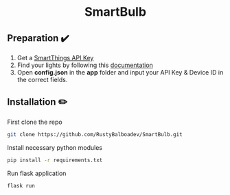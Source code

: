 <div align="center">
    <h1>SmartBulb</h1>
</div>

## Preparation ✔️
1. Get a [SmartThings API Key](https://account.smartthings.com/tokens)
2. Find your lights by following this [documentation](https://smartthings.developer.samsung.com/docs/api-ref/st-api.html#operation/getDevices)
3. Open **config.json** in the **app** folder and input your API Key & Device ID in the correct fields.

## Installation ✏️
First clone the repo
```bash
git clone https://github.com/RustyBalboadev/SmartBulb.git
```
Install necessary python modules
```bash
pip install -r requirements.txt
```
Run flask application
```bash
flask run
```